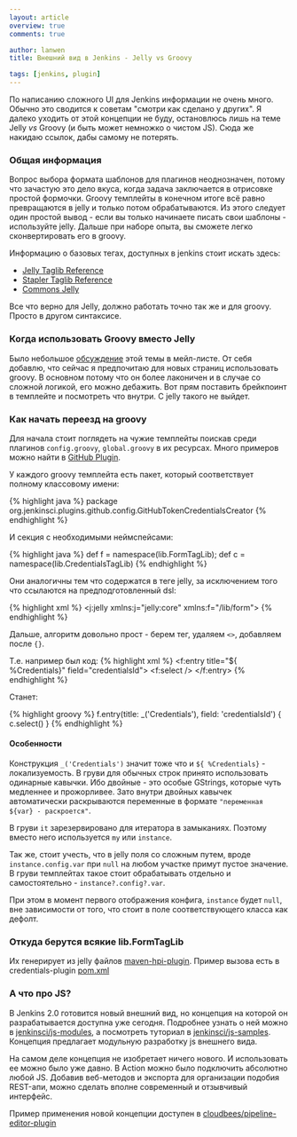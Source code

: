 ```yaml
---
layout: article
overview: true
comments: true

author: lanwen
title: Внешний вид в Jenkins - Jelly vs Groovy

tags: [jenkins, plugin]
---
```


По написанию сложного UI для Jenkins информации не очень много. Обычно это сводится к советам "смотри как сделано у других".
Я далеко уходить от этой концепции не буду, остановлюсь лишь на теме Jelly *vs* Groovy (и быть может немножко о чистом JS). 
Сюда же накидаю ссылок, дабы самому не потерять.

### Общая информация

Вопрос выбора формата шаблонов для плагинов неоднозначен, потому что зачастую это дело вкуса, 
когда задача заключается в отрисовке простой формочки. Groovy темплейты в конечном итоге всё равно превращаются в jelly и только потом 
обрабатываются. Из этого следует один простой вывод - если вы только начинаете писать свои шаблоны - используйте jelly. 
Дальше при наборе опыта, вы сможете легко сконвертировать его в groovy.

Информацию о базовых тегах, доступных в jenkins стоит искать здесь:

- [Jelly Taglib Reference](https://jenkins-ci.org/maven-site/jenkins-core/jelly-taglib-ref.html)
- [Stapler Taglib Reference](http://stapler.kohsuke.org/jelly-taglib-ref.html)
- [Commons Jelly](http://commons.apache.org/proper/commons-jelly/tags.html)

Все что верно для Jelly, должно работать точно так же и для groovy. Просто в другом синтаксисе. 

### Когда использовать Groovy вместо Jelly

Было небольшое [обсуждение](https://groups.google.com/forum/#!topic/jenkinsci-dev/n4Xw9pq2fl8) этой темы в мейл-листе. 
От себя добавлю, что сейчас я предпочитаю для новых страниц использовать groovy. В основном потому что он более лаконичен и 
в случае со сложной логикой, его можно дебажить. Вот прям поставить брейкпоинт в темплейте и посмотреть что внутри.
С jelly такого не выйдет.

### Как начать переезд на groovy

Для начала стоит поглядеть на чужие темплейты поискав среди плагинов `config.groovy`, `global.groovy` в их ресурсах. 
Много примеров можно найти в [GitHub Plugin](https://github.com/jenkinsci/github-plugin/tree/master/src/main/resources).

У каждого groovy темплейта есть пакет, который соответствует полному классовому имени:

{% highlight java %}
package org.jenkinsci.plugins.github.config.GitHubTokenCredentialsCreator
{% endhighlight %}

И секция с необходимыми неймспейсами:

{% highlight java %}
def f = namespace(lib.FormTagLib);
def c = namespace(lib.CredentialsTagLib)
{% endhighlight %}

Они аналогичны тем что содержатся в теге jelly, за исключением того что ссылаются на предподготовленный dsl:

{% highlight xml %}
<j:jelly xmlns:j="jelly:core" xmlns:f="/lib/form">
{% endhighlight %}

Дальше, алгоритм довольно прост - берем тег, удаляем `<>`, добавляем после `{}`.

Т.е. например был код:
{% highlight xml %}
<f:entry title="${ %Credentials}" field="credentialsId">
        <f:select />
</f:entry>
{% endhighlight %}

Станет:

{% highlight groovy %}
f.entry(title: _('Credentials'), field: 'credentialsId') {
    c.select()
}
{% endhighlight %}

#### Особенности

Конструкция `_('Credentials')` значит тоже что и `${ %Credentials}` - локализуемость. В груви для обычных строк принято 
использовать одинарные кавычки. Ибо двойные - это особые GStrings, которые чуть медленнее и прожорливее. Зато внутри двойных 
кавычек автоматически раскрываются переменные в формате `"переменная ${var} - раскроется"`.

В груви `it` зарезервировано для итератора в замыканиях. Поэтому вместо него используется `my` или `instance`. 

Так же, стоит учесть, что в jelly поля со сложным путем, вроде `instance.config.var` при `null` на любом участке примут пустое значение.
В груви темплейтах такое стоит обрабатывать отдельно и самостоятельно - `instance?.config?.var`. 

При этом в момент первого отображения конфига, `instance` будет `null`, 
вне зависимости от того, что стоит в поле соответствующего класса как дефолт.

### Откуда берутся всякие lib.FormTagLib

Их генерирует из jelly файлов [maven-hpi-plugin](https://github.com/jenkinsci/maven-hpi-plugin/blob/master/src/main/java/org/jenkinsci/maven/plugins/hpi/TagLibInterfaceGeneratorMojo.java).
Пример вызова есть в credentials-plugin [pom.xml](https://github.com/jenkinsci/credentials-plugin/blob/master/pom.xml#L179-L195)

### А что про JS?

В Jenkins 2.0 готовится новый внешний вид, но концепция на которой он разрабатывается доступна уже сегодня. 
Подробнее узнать о ней можно в [jenkinsci/js-modules](https://github.com/jenkinsci/js-modules), а посмотреть туториал в 
[jenkinsci/js-samples](https://github.com/jenkinsci/js-samples). Концепция предлагает модульную разработку js внешнего вида.

На самом деле концепция не изобретает ничего нового. И использовать ее можно было уже давно. В Action можно было подключить абсолютно 
любой JS. Добавив веб-методов и экспорта для организации подобия REST-апи, можно сделать вполне современный и отзывчивый интерфейс.

Пример применения новой концепции доступен в [cloudbees/pipeline-editor-plugin](https://github.com/cloudbees/pipeline-editor-plugin)
